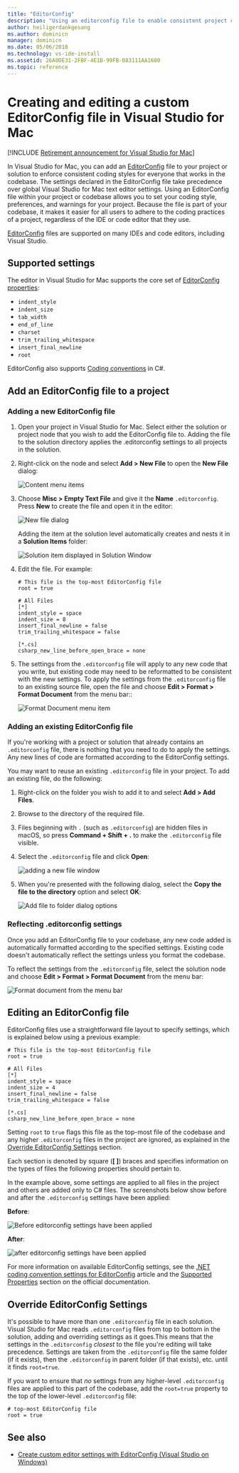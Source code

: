 ```yaml
---
title: "EditorConfig"
description: "Using an editorconfig file to enable consistent project coding styles in Visual Studio for Mac."
author: heiligerdankgesang 
ms.author: dominicn
manager: dominicn
ms.date: 05/06/2018
ms.technology: vs-ide-install
ms.assetid: 26A0DE31-2FBF-4E1B-99FB-083111AA1680
ms.topic: reference
---
```

# Creating and editing a custom EditorConfig file in Visual Studio for Mac

 [!INCLUDE [Retirement announcement for Visual Studio for Mac](includes/vsmac-retirement.md)]

In Visual Studio for Mac, you can add an [EditorConfig](https://editorconfig.org/) file to your project or solution to enforce consistent coding styles for everyone that works in the codebase. The settings declared in the EditorConfig file take precedence over global Visual Studio for Mac text editor settings. Using an EditorConfig file within your project or codebase allows you to set your coding style, preferences, and warnings for your project. Because the file is part of your codebase, it makes it easier for all users to adhere to the coding practices of a project, regardless of the IDE or code editor that they use.

[EditorConfig](https://editorconfig.org/) files are supported on many IDEs and code editors, including Visual Studio.

## Supported settings

The editor in Visual Studio for Mac supports the core set of [EditorConfig properties](https://editorconfig.org/#supported-properties):

- `indent_style`
- `indent_size`
- `tab_width`
- `end_of_line`
- `charset`
- `trim_trailing_whitespace`
- `insert_final_newline`
- `root`

EditorConfig also supports [Coding conventions](/visualstudio/ide/editorconfig-code-style-settings-reference) in C#.

## Add an EditorConfig file to a project

### Adding a new EditorConfig file

1. Open your project in Visual Studio for Mac. Select either the solution or project node that you wish to add the EditorConfig file to. Adding the file to the solution directory applies the .editorconfig settings to all projects in the solution.

2. Right-click on the node and select **Add > New File** to open the **New File** dialog:

    ![Content menu items](media/editorconfig-image0.png)

3. Choose **Misc > Empty Text File** and give it the **Name** `.editorconfig`. Press **New** to create the file and open it in the editor:

    ![New file dialog](media/editorconfig-image1.png)

    Adding the item at the solution level automatically creates and nests it in a **Solution Items** folder:

    ![Solution item displayed in Solution Window](media/editorconfig-image1a.png)

4. Edit the file. For example:

    ```EditorConfig
    # This file is the top-most EditorConfig file
    root = true

    # All Files
    [*]
    indent_style = space
    indent_size = 8
    insert_final_newline = false
    trim_trailing_whitespace = false

    [*.cs]
    csharp_new_line_before_open_brace = none
    ```

4. The settings from the `.editorconfig` file will apply to any new code that you write, but existing code may need to be reformatted to be consistent with the new settings. To apply the settings from the `.editorconfig` file to an existing source file, open the file and choose **Edit > Format > Format Document** from the menu bar::

    ![Format Document menu item](media/editorconfig-image2.png)

### Adding an existing EditorConfig file

If you're working with a project or solution that already contains an `.editorconfig` file, there is nothing that you need to do to apply the settings. Any new lines of code are formatted according to the EditorConfig settings.

You may want to reuse an existing `.editorconfig` file in your project. To add an existing file, do the following:

1. Right-click on the folder you wish to add it to and select **Add > Add Files**.

2. Browse to the directory of the required file.

3. Files beginning with `.` (such as `.editorconfig`) are hidden files in macOS,  so press **Command + Shift + .** to make the `.editorconfig` file visible.

4. Select the `.editorconfig` file and click **Open**:

    ![adding a new file window](media/editorconfig-image3b.png)

5. When you're presented with the following dialog, select the **Copy the file to the directory** option and select **OK**:

    ![Add file to folder dialog options](media/editorconfig-image3.png)

### Reflecting .editorconfig settings

Once you add an EditorConfig file to your codebase, any new code added is automatically formatted according to the specified settings. Existing code doesn't automatically reflect the settings unless you  format the codebase.

To reflect the settings from the `.editorconfig` file, select the solution node and choose **Edit > Format > Format Document** from the menu bar:

![Format document from the menu bar](media/editorconfig-image3a.png)

## Editing an EditorConfig file

EditorConfig files use a straightforward file layout to specify settings, which is explained below using a previous example:

```EditorConfig
# This file is the top-most EditorConfig file
root = true

# All Files
[*]
indent_style = space
indent_size = 4
insert_final_newline = false
trim_trailing_whitespace = false

[*.cs]
csharp_new_line_before_open_brace = none
```

Setting `root` to `true` flags this file as the top-most file of the codebase and any higher `.editorconfig` files in the project are ignored, as explained in the [Override EditorConfig Settings](#override-editorconfig-settings) section.

Each section is denoted by square (**[ ]**) braces and specifies information on the types of files the following properties should pertain to.

In the example above, some settings are applied to all files in the project and others are added only to C# files. The screenshots below show before and after the `.editorconfig` settings have been applied:

**Before**:

![Before editorconfig settings have been applied](media/editorconfig-image4.png)

**After**:

![after editorconfig settings have been applied](media/editorconfig-image5.png)

For more information on available EditorConfig settings, see the [.NET coding convention settings for EditorConfig](/visualstudio/ide/editorconfig-code-style-settings-reference) article and the [Supported Properties](https://editorconfig.org/#supported-properties) section on the official documentation.

## Override EditorConfig Settings

It's possible to have more than one `.editorconfig` file in each solution. Visual Studio for Mac reads `.editorconfig` files from top to bottom in the solution, adding and overriding settings as it goes.This means that the settings in the `.editorconfig` _closest_ to the file you're editing will take precedence. Settings are taken from the `.editorconfig` file the same folder (if it exists), then the `.editorconfig` in parent folder (if that exists), etc. until it finds `root=true`.

If you want to ensure that _no_ settings from any higher-level `.editorconfig` files are applied to this part of the codebase, add the `root=true` property to the top of the lower-level `.editorconfig` file:

```EditorConfig
# top-most EditorConfig file
root = true
```

## See also

- [Create custom editor settings with EditorConfig (Visual Studio on Windows)](/visualstudio/ide/create-portable-custom-editor-options)